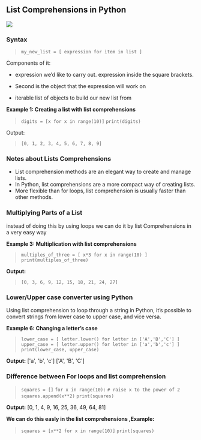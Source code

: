 ## List Comprehensions in Python
![](https://www.freecodecamp.org/news/content/images/2021/07/list-comprehension-1.png)
### Syntax

>`my_new_list = [ expression for item in list ]`

Components of it:

* expression we’d like to carry out. expression inside the square brackets.

* Second is the object that the expression will work on

* iterable list of objects to build our new list from

**Example 1: Creating a list with list comprehensions**


>`digits = [x for x in range(10)]`
`print(digits)`

Output:

>`[0, 1, 2, 3, 4, 5, 6, 7, 8, 9]`


### Notes about Lists Comprehensions

* List comprehension methods are an elegant way to create and manage lists. 
* In Python, list comprehensions are a more compact way of creating lists. 
* More flexible than for loops, list comprehension is usually faster than other methods.


### Multiplying Parts of a List
instead of doing this by using loops we can do it by list Comprehensions in a very easy way

**Example 3: Multiplication with list comprehensions**

>`multiples_of_three = [ x*3 for x in range(10) ]`
`print(multiples_of_three)`

**Output:**

>`[0, 3, 6, 9, 12, 15, 18, 21, 24, 27]`


### Lower/Upper case converter using Python

Using list comprehension to loop through a string in Python, it’s possible to convert strings from lower case to upper case, and vice versa. 

**Example 6: Changing a letter’s case**

>`lower_case = [ letter.lower() for letter in ['A','B','C'] ]`
`upper_case = [ letter.upper() for letter in ['a','b','c'] ]`
`print(lower_case, upper_case)`



**Output:**
['a', 'b', 'c'] ['A', 'B', 'C']

### Difference between For loops and list comprehension

>`squares = []`
`for x in range(10):`
    `# raise x to the power of 2`
    `squares.append(x**2)`
`print(squares)`


**Output:**
[0, 1, 4, 9, 16, 25, 36, 49, 64, 81]


**We can do this easly in the list comprehensions ,Example:**

>`squares = [x**2 for x in range(10)]`
`print(squares)`
